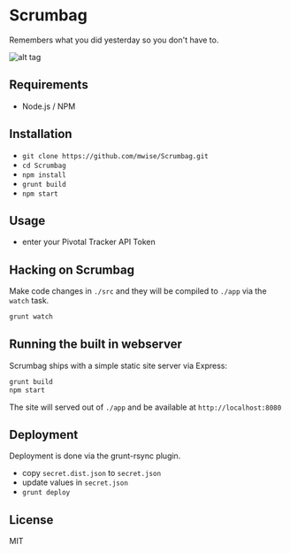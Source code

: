 # Scrumbag

Remembers what you did yesterday so you don't have to. 

![alt tag](http://i.imgur.com/dKAE2wA.png)

## Requirements

* Node.js / NPM

## Installation

* `git clone https://github.com/mwise/Scrumbag.git`
* `cd Scrumbag`
* `npm install`
* `grunt build`
* `npm start`

## Usage

* enter your Pivotal Tracker API Token

## Hacking on Scrumbag

Make code changes in `./src` and they will be compiled to `./app` via the `watch` task.

```bash
grunt watch
```

## Running the built in webserver

Scrumbag ships with a simple static site server via Express:

```bash
grunt build
npm start
```

The site will served out of `./app` and be available at `http://localhost:8080`

## Deployment

Deployment is done via the grunt-rsync plugin.

* copy `secret.dist.json` to `secret.json`
* update values in `secret.json`
* `grunt deploy`

## License

MIT
